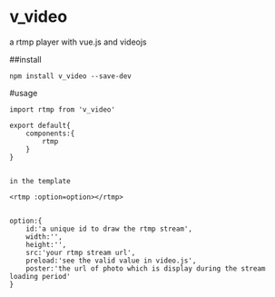 # v_video
a rtmp player with vue.js and videojs

##install 
```
npm install v_video --save-dev
```
#usage
```
import rtmp from 'v_video'

export default{
    components:{
        rtmp
    }
}


in the template

<rtmp :option=option></rtmp>


option:{
    id:'a unique id to draw the rtmp stream',
    width:'',
    height:'',
    src:'your rtmp stream url',
    preload:'see the valid value in video.js',
    poster:'the url of photo which is display during the stream loading period'
} 


```